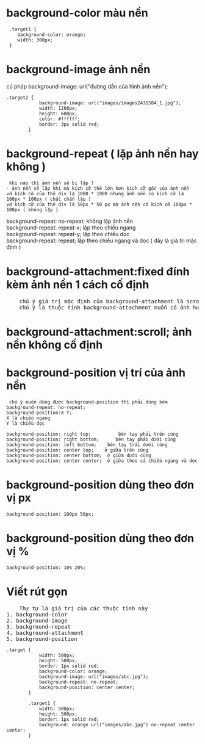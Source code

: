 # background-color màu nền
```
 .target1 {
    background-color: orange;
    width: 300px;
 }
```
# background-image ảnh nền
cú pháp background-image: url("đường dẫn của hình ảnh nền");
```
.target2 {
            background-image: url("images/images2431584_1.jpg");
            width: 1200px;
            height: 600px;
            color: #ffffff;
            border: 3px solid red;
        }
```
# background-repeat ( lặp ảnh nền hay không )
```
 khi nào thì ảnh nền sẽ bị lặp ?
- ảnh nền sẽ lặp khi mà kích cỡ thẻ lớn hơn kích cỡ gốc của ảnh nền 
vd kích cỡ của thẻ div là 1000 * 1000 nhưng ảnh nền có kích cỡ là 100px * 100px ( chắc chắn lặp )
vd kích cỡ của thẻ div là 50px * 50 px mà ảnh nền có kích cỡ 100px * 100px ( không lặp )
```
background-repeat: no-repeat; không lặp ảnh nền   
background-repeat: repeat-x; lặp theo chiều ngang   
background-repeat: repeat-y; lặp theo chiều dọc   
background-repeat: repeat; lặp theo chiều ngang và dọc ( đây là giá trị mặc định )   
#  background-attachment:fixed đính kèm ảnh nền 1 cách cố định
<pre>
    chú ý giá trị mặc định của background-attachment là scroll
    chú ý là thuộc tính background-attachment muốn có ảnh hưởng background-repeat: no-repeat;
</pre>
# background-attachment:scroll; ảnh nền không cố định
# background-position vị trí của ảnh nền
```
 chú ý muốn dùng được background-position thì phải dùng kèm background-repeat: no-repeat;
background-position:X Y;
X là chiều ngang 
Y là chiều dọc

background-position: right top;          bên tay phải trên cùng 
background-position: right bottom;      bên tay phải dưới cùng
background-position: left bottom;    bên tay trái dưới cùng
background-position: center top;    ở giữa trên cùng
background-position: center bottom;  ở giữa dưới cùng
background-position: center center;  ở giữa theo cả chiều ngang và dọc
```
# background-position dùng theo đơn vị px
```
background-position: 100px 50px;
```
# background-position dùng theo đơn vị %
```
background-position: 10% 20%;
```
# Viết rút gọn
<pre>
    Thự tự là giá trị của các thuộc tính này
1. background-color
2. background-image
3. background-repeat
4. background-attachment
5. background-position
</pre>

```
.target {
            width: 500px;
            height: 500px;
            border: 1px solid red;
            background-color: orange;
            background-image: url("images/abc.jpg");
            background-repeat: no-repeat;
            background-position: center center;
        }

        .target1 {
            width: 500px;
            height: 500px;
            border: 1px solid red;
            background: orange url("images/abc.jpg") no-repeat center center;
        }
```